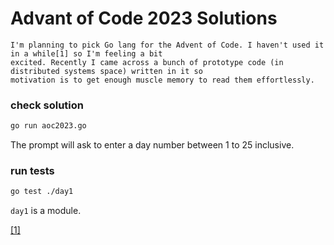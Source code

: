 # Advant of Code 2023 Solutions

```
I'm planning to pick Go lang for the Advent of Code. I haven't used it in a while[1] so I'm feeling a bit
excited. Recently I came across a bunch of prototype code (in distributed systems space) written in it so
motivation is to get enough muscle memory to read them effortlessly. 
```

### check solution
```bash
go run aoc2023.go
```

The prompt will ask to enter a day number between 1 to 25 inclusive.

### run tests
```bash
go test ./day1
```

`day1` is a module.

[[1]](https://twitter.com/heyrutvik/status/1730223944039346222)
